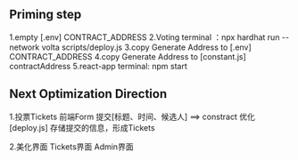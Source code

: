 ## Priming step
1.empty [.env] CONTRACT_ADDRESS
2.Voting terminal ：npx hardhat run --network volta scripts/deploy.js
3.copy Generate Address to [.env] CONTRACT_ADDRESS
4.copy Generate Address to [constant.js] contractAddress
5.react-app terminal: npm start


## Next Optimization Direction
1.投票Tickets
    前端Form  提交[标题、时间、候选人] ==> constract
    优化[deploy.js] 存储提交的信息，形成Tickets

2.美化界面
    Tickets界面
    Admin界面